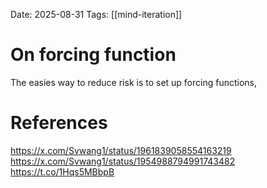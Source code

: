 Date: 2025-08-31
Tags: [[mind-iteration]]

# On forcing function

The easies way to reduce risk is to set up forcing functions, 

# References
https://x.com/Svwang1/status/1961839058554163219
https://x.com/Svwang1/status/1954988794991743482
https://t.co/1Hqs5MBbpB